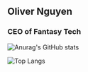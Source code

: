 ## Oliver Nguyen

### CEO of Fantasy Tech

![Anurag's GitHub stats](https://github-readme-stats.vercel.app/api?username=kvanux&show_icons=true&icons=true&theme=ambient_gradient)

![Top Langs](https://github-readme-stats.vercel.app/api/top-langs/?username=kvanux&size_weight=0.5&count_weight=0.5&layout=compact)

